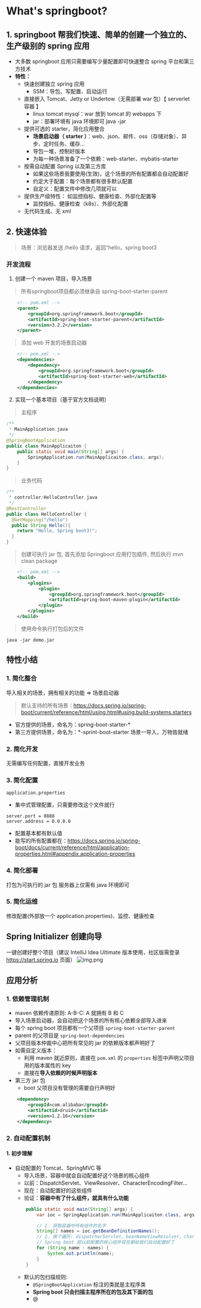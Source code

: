 # What's springboot?
## 1. springboot 帮我们快速、简单的创建一个独立的、生产级别的 spring 应用
+ 大多数 springboot 应用只需要编写少量配置即可快速整合 spring 平台和第三方技术
+ **特性：**
  + 快速创建独立 spring 应用 
    + SSM：导包、写配置、启动运行
  + 直接嵌入 Tomcat、Jetty or Undertow（无需部署 war 包）【 serverlet 容器 】
    +  linux tomcat mysql：war 放到 tomcat 的 webapps 下
    +  jar：部署环境有 java 环境即可 java -jar
  + 提供可选的 starter，简化应用整合
    + **场景启动器（ starter ）**：web、json、邮件、oss（存储对象）、异步、定时任务、缓存...
    + 导包一堆，控制好版本
    + 为每一种场景准备了一个依赖：web-starter、mybatis-starter
  + 按需自动配置 Spring 以及第三方库 
    + 如果这些场景我要使用(生效)，这个场景的所有配置都会自动配置好
    + 约定大于配置：每个场景都有很多默认配置
    + 自定义：配置文件中修改几项就可以
  + 提供生产级特性： 如监控指标、健康检查、外部化配置等
    + 监控指标、健康检查（k8s）、外部化配置
  + 无代码生成、无 xml
## 2. 快速体验
> 场景：浏览器发送 /hello 请求，返回“hello，spring boot3
### 开发流程
1. 创建一个 maven 项目，导入场景
> 所有springboot项目都必须继承自 spring-boot-starter-parent
```xml
    <!-- pom.xml -->
    <parent>
        <groupId>org.springframework.boot</groupId>
        <artifactId>spring-boot-starter-parent</artifactId>
        <version>3.2.2</version>
    </parent>
```
> 添加 web 开发的场景启动器
```xml
    <!-- pom.xml -->    
    <dependencies>
        <dependency>
            <groupId>org.springframework.boot</groupId>
            <artifactId>spring-boot-starter-web</artifactId>
        </dependency>
    </dependencies>
```
2. 实现一个基本项目（基于官方文档说明）
> 主程序
```java
/**
 * MainApplication.java
 */
@SpringBootApplication
public class MainApplicaiton {
    public static void main(String[] args) {
        SpringApplication.run(MainApplicaiton.class, args);
    }
}
```
> 业务代码
```java
/**
 * controller/HelloController.java
 */
@RestController
public class HelloController {
  @GetMapping("/hello")
  public String Hello(){
    return "Hello, Spring boot3!";
  }
}

```
> 创建可执行 jar 包, 首先添加 Springboot 应用打包插件, 然后执行 mvn clean package
```xml
    <!-- pom.xml -->
    <build>
        <plugins>
            <plugin>
                <groupId>org.springframework.boot</groupId>
                <artifactId>spring-boot-maven-plugin</artifactId>
            </plugin>
        </plugins>
    </build>
```
> 使用命令执行打包后的文件
```dos
java -jar demo.jar
```
## 特性小结
### 1. 简化整合
导入相关的场景，拥有相关的功能 => 场景启动器
> 默认支持的所有场景：https://docs.spring.io/spring-boot/current/reference/html/using.html#using.build-systems.starters
+ 官方提供的场景，命名为：spring-boot-starter-*
+ 第三方提供场景，命名为：*-sprint-boot-starter
场景一导入，万物皆就绪
### 2. 简化开发
无需编写任何配置，直接开发业务
### 3. 简化配置
`application.properties`
+ 集中式管理配置，只需要修改这个文件就行
```properties
server.port = 8888
server.address = 0.0.0.0
```
+ 配置基本都有默认值
+ 能写的所有配置都在：https://docs.spring.io/spring-boot/docs/current/reference/html/application-properties.html#appendix.application-properties
### 4. 简化部署
打包为可执行的 jar 包
服务器上仅需有 java 环境即可
### 5. 简化运维
修改配置(外部放一个 application.properties)、监控、健康检查
## Spring Initializer 创建向导
一键创建好整个项目（建议 IntelliJ Idea Ultimate 版本使用，社区版需登录 https://start.spring.io 页面）
![img.png](img.png)
## 应用分析
### 1. 依赖管理机制
+ maven 依赖传递原则: A-B-C: A 就拥有 B 和 C
+ 导入场景启动器，会自动把这个场景的所有核心依赖全部导入进来
+ 每个 spring boot 项目都有一个父项目 `spring-boot-starter-parent`
+ parent 的父项目是 `spring-boot-dependencies`
+ 父项目版本仲裁中心把所有常见的 jar 的依赖版本都声明好了
+ 如需自定义版本：
  + 利用 maven 就近原则，直接在 `pom.xml` 的 `properties` 标签中声明父项目用的版本属性的 key
  + 直接在**导入依赖的时候声明版本**
+ 第三方 jar 包
  + boot 父项目没有管理的需要自行声明好
```xml
    <dependency>
        <groupId>com.alibaba</groupId>
        <artifactid>druid</artifactid>
        <version>1.2.16</version>
    </dependency>
```
### 2. 自动配置机制
#### 1. 初步理解
+ 自动配置的 Tomcat、SpringMVC 等
  + 导入场景，容器中就会自动配置好这个场景的核心组件 
  + 以前：DispatchServlet、ViewResolver、CharacterEncodingFilter...
  + 现在：自动配置好的这些组件
  + 验证：**容器中有了什么组件，就具有什么功能**
  ```java
      public static void main(String[] args) {
          var ioc = SpringApplication.run(MainApplicaiton.class, args);
  
          // 1. 获取容器中所有组件的名字
          String[] names = ioc.getBeanDefinitionNames();
          // 2. 挨个遍历: dispatcherServlet、beanNameViewResolver、characterEncodingFilter、multipartResolver
          // Spring boot 把以前配置的核心组件现在都给我们自动配置好了
          for (String name : names) {
              System.out.println(name);
          }
      }
  ```
  + 默认的包扫描规则:
    + `@SpringBootApplication` 标注的类就是主程序类
    + **Spring boot 只会扫描主程序所在的包及其下面的包**
    + @
